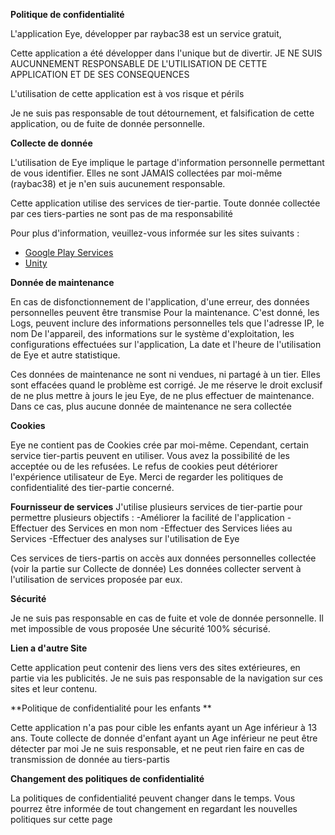 **Politique de confidentialité**

L'application Eye, développer par raybac38 est un service gratuit,

Cette application a été développer dans l'unique but de divertir.
JE NE SUIS AUCUNNEMENT RESPONSABLE DE L'UTILISATION DE CETTE APPLICATION ET DE SES CONSEQUENCES

L'utilisation de cette application est à vos risque et périls

Je ne suis pas responsable de tout détournement, et falsification de cette application,
ou de fuite de donnée personnelle. 


**Collecte de donnée**

L'utilisation de Eye implique le partage d'information personnelle permettant de vous identifier.
Elles ne sont JAMAIS collectées par moi-même (raybac38) et je n'en suis aucunement responsable.

Cette application utilise des services de tier-partie. Toute donnée collectée par ces tiers-parties ne sont pas de ma responsabilité

Pour plus d'information, veuillez-vous informée sur les sites suivants : 

*   [Google Play Services](https://www.google.com/policies/privacy/)
*   [Unity](https://unity3d.com/legal/privacy-policy)

**Donnée de maintenance**

En cas de disfonctionnement de l'application, d'une erreur, des données personnelles peuvent être transmise
Pour la maintenance. C'est donné, les Logs, peuvent inclure des informations personnelles tels que l'adresse IP, le nom
De l'appareil, des informations sur le système d'exploitation, les configurations effectuées sur l'application,
La date et l'heure de l'utilisation de Eye et autre statistique.

Ces données de maintenance ne sont ni vendues, ni partagé à un tier. Elles sont effacées quand le problème est corrigé.
Je me réserve le droit exclusif de ne plus mettre à jours le jeu Eye, de ne plus effectuer de maintenance.
Dans ce cas, plus aucune donnée de maintenance ne sera collectée

**Cookies**

Eye ne contient pas de Cookies crée par moi-même. Cependant, certain service tier-partis peuvent en utiliser.
Vous avez la possibilité de les acceptée ou de les refusées.
Le refus de cookies peut détériorer l'expérience utilisateur de Eye.
Merci de regarder les politiques de confidentialité des tier-partie concerné.

**Fournisseur de services**
J'utilise plusieurs services de tier-partie pour permettre plusieurs objectifs : 
-Améliorer la facilité de l'application
-Effectuer des Services en mon nom
-Effectuer des Services liées au Services
-Effectuer des analyses sur l'utilisation de Eye

Ces services de tiers-partis on accès aux données personnelles collectée (voir la partie sur Collecte de donnée)
Les données collecter servent à l'utilisation de services proposée par eux.

**Sécurité**

Je ne suis pas responsable en cas de fuite et vole de donnée personnelle. Il met impossible de vous proposée
Une sécurité 100% sécurisé.

**Lien a d'autre Site**

Cette application peut contenir des liens vers des sites extérieures, en partie via les publicités.
Je ne suis pas responsable de la navigation sur ces sites et leur contenu.

**Politique de confidentialité pour les enfants **

Cette application n'a pas pour cible les enfants ayant un Age inférieur à 13 ans.
Toute collecte de donnée d'enfant ayant un Age inférieur ne peut être détecter par moi
Je ne suis responsable, et ne peut rien faire en cas de transmission de donnée au tiers-partis

**Changement des politiques de confidentialité**

La politiques de confidentialité peuvent changer dans le temps.
Vous pourrez être informée de tout changement en regardant les nouvelles politiques sur cette page



















